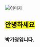 <!-- cmd + / or ctrl + / : 주석 -->
<!-- [네이버](https://naver.com) -->
![이미지](https://images.unsplash.com/photo-1753454116027-4f3ff53af389?w=700&auto=format&fit=crop&q=60&ixlib=rb-4.1.0&ixid=M3wxMjA3fDB8MHxmZWF0dXJlZC1waG90b3MtZmVlZHwyMHx8fGVufDB8fHx8fA%3D%3D)
## <mark>안녕하세요</mark>
### 박가영입니다.


